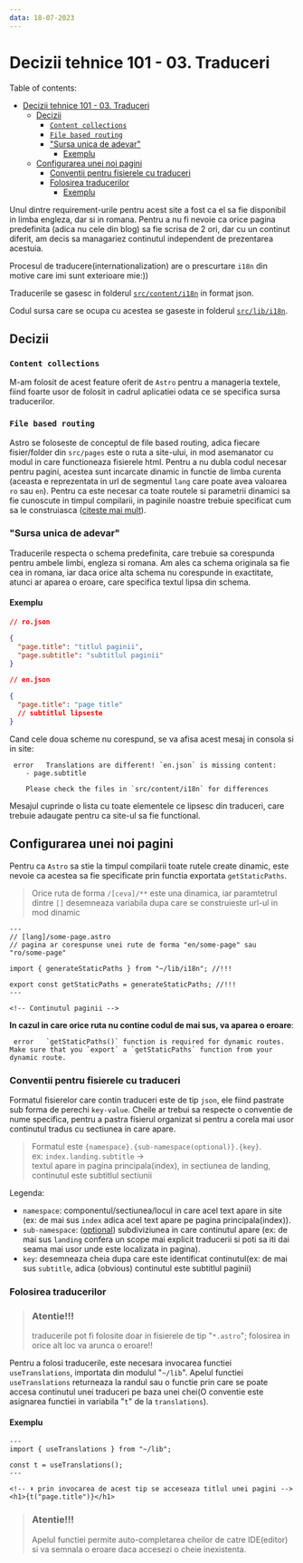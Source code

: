 ```yaml
---
data: 18-07-2023
---
```


# Decizii tehnice 101 - 03. Traduceri

Table of contents:

- [Decizii tehnice 101 - 03. Traduceri](#decizii-tehnice-101---03-traduceri)
  - [Decizii](#decizii)
    - [`Content collections`](#content-collections)
    - [`File based routing`](#file-based-routing)
    - ["Sursa unica de adevar"](#sursa-unica-de-adevar)
      - [Exemplu](#exemplu)
  - [Configurarea unei noi pagini](#configurarea-unei-noi-pagini)
    - [Conventii pentru fisierele cu traduceri](#conventii-pentru-fisierele-cu-traduceri)
    - [Folosirea traducerilor](#folosirea-traducerilor)
      - [Exemplu](#exemplu-1)

Unul dintre requirement-urile pentru acest site a fost ca el sa fie disponibil in limba engleza, dar si in romana. Pentru a nu fi nevoie ca orice pagina predefinita (adica nu cele din blog) sa fie scrisa de 2 ori, dar cu un continut diferit, am decis sa managariez continutul independent de prezentarea acestuia.

Procesul de traducere(internationalization) are o prescurtare `i18n` din motive care imi sunt exterioare mie:))

Traducerile se gasesc in folderul [`src/content/i18n`](../src/content/i18n/) in format json.

Codul sursa care se ocupa cu acestea se gaseste in folderul [`src/lib/i18n`](../src/lib/i18n/).

## Decizii

### `Content collections`

M-am folosit de acest feature oferit de `Astro` pentru a manageria textele, fiind foarte usor de folosit in cadrul aplicatiei odata ce se specifica sursa traducerilor.

### `File based routing`

Astro se foloseste de conceptul de file based routing, adica fiecare fisier/folder din `src/pages` este o ruta a site-ului, in mod asemanator cu modul in care functioneaza fisierele html. Pentru a nu dubla codul necesar pentru pagini, acestea sunt incarcate dinamic in functie de limba curenta (aceasta e reprezentata in url de segmentul `lang` care poate avea valoarea `ro` sau `en`). Pentru ca este necesar ca toate routele si parametrii dinamici sa fie cunoscute in timpul compilarii, in paginile noastre trebuie specificat cum sa le construiasca ([citeste mai mult](#configurarea-unei-noi-pagini)).

### "Sursa unica de adevar"

Traducerile respecta o schema predefinita, care trebuie sa corespunda pentru ambele limbi, engleza si romana. Am ales ca schema originala sa fie cea in romana, iar daca orice alta schema nu corespunde in exactitate, atunci ar aparea o eroare, care specifica textul lipsa din schema.

#### Exemplu

```json
// ro.json

{
  "page.title": "titlul paginii",
  "page.subtitle": "subtitlul paginii"
}
```

```json
// en.json

{
  "page.title": "page title"
  // subtitlul lipseste
}
```

Cand cele doua scheme nu corespund, se va afisa acest mesaj in consola si in site:

```
 error   Translations are different! `en.json` is missing content:
    - page.subtitle

    Please check the files in `src/content/i18n` for differences
```

Mesajul cuprinde o lista cu toate elementele ce lipsesc din traduceri, care trebuie adaugate pentru ca site-ul sa fie functional.

## Configurarea unei noi pagini

Pentru ca `Astro` sa stie la timpul compilarii toate rutele create dinamic, este nevoie ca acestea sa fie specificate prin functia exportata `getStaticPaths`.

> Orice ruta de forma `/[ceva]/**` este una dinamica, iar paramtetrul dintre `[]` desemneaza variabila dupa care se construieste url-ul in mod dinamic

```astro
---
// [lang]/some-page.astro
// pagina ar corespunse unei rute de forma "en/some-page" sau "ro/some-page"

import { generateStaticPaths } from "~/lib/i18n"; //!!!

export const getStaticPaths = generateStaticPaths; //!!!
---

<!-- Continutul paginii -->
```

**In cazul in care orice ruta nu contine codul de mai sus, va aparea o eroare**:

```
 error   `getStaticPaths()` function is required for dynamic routes. Make sure that you `export` a `getStaticPaths` function from your dynamic route.
```

### Conventii pentru fisierele cu traduceri

Formatul fisierelor care contin traduceri este de tip `json`, ele fiind pastrate sub forma de perechi `key-value`.
Cheile ar trebui sa respecte o conventie de nume specifica, pentru a pastra fisierul organizat si pentru a corela mai usor continutul tradus cu sectiunea in care apare.

> Formatul este `{namespace}.{sub-namespace(optional)}.{key}`.
> <br>
> ex: `index.landing.subtitle` ->
> <br> textul apare in pagina principala(index), in sectiunea de landing, continutul este subtitlul sectiunii

Legenda:

- `namespace`: componentul/sectiunea/locul in care acel text apare in site (ex: de mai sus `index` adica acel text apare pe pagina principala(index)).
- `sub-namespace`: (<u>optional</u>) subdiviziunea in care continutul apare (ex: de mai sus `landing` confera un scope mai explicit traducerii si poti sa iti dai seama mai usor unde este localizata in pagina).
- `key`: desemneaza cheia dupa care este identificat continutul(ex: de mai sus `subtitle`, adica (obvious) continutul este subtitlul paginii)

### Folosirea traducerilor

> ### Atentie!!!
>
> traducerile pot fi folosite doar in fisierele de tip "`*.astro`"; folosirea in orice alt loc va arunca o eroare!!

Pentru a folosi traducerile, este necesara invocarea functiei `useTranslations`, importata din modulul "`~/lib`". Apelul functiei `useTranslations` returneaza la randul sau o functie prin care se poate accesa continutul unei traduceri pe baza unei chei(O conventie este asignarea functiei in variabila "`t`" de la `translations`).

#### Exemplu

```astro
---
import { useTranslations } from "~/lib";

const t = useTranslations();
---

<!-- ⬇️ prin invocarea de acest tip se acceseaza titlul unei pagini -->
<h1>{t("page.title")}</h1>
```

> ### Atentie!!!
>
> Apelul functiei permite auto-completarea cheilor de catre IDE(editor) si va semnala o eroare daca accesezi o cheie inexistenta.
